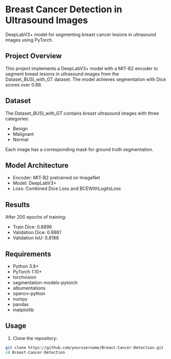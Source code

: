 # Breast Cancer Detection in Ultrasound Images

DeepLabV3+ model for segmenting breast cancer lesions in ultrasound images using PyTorch.

## Project Overview

This project implements a DeepLabV3+ model with a MIT-B2 encoder to segment breast lesions in ultrasound images from the Dataset_BUSI_with_GT dataset. The model achieves segmentation with Dice scores over 0.88.

## Dataset

The Dataset_BUSI_with_GT contains breast ultrasound images with three categories:
- Benign
- Malignant
- Normal

Each image has a corresponding mask for ground truth segmentation.

## Model Architecture

- Encoder: MIT-B2 pretrained on ImageNet
- Model: DeepLabV3+
- Loss: Combined Dice Loss and BCEWithLogitsLoss

## Results

After 200 epochs of training:
- Train Dice: 0.8896
- Validation Dice: 0.8861
- Validation IoU: 0.8188

## Requirements

- Python 3.8+
- PyTorch 1.10+
- torchvision
- segmentation-models-pytorch
- albumentations
- opencv-python
- numpy
- pandas
- matplotlib

## Usage

1. Clone the repository:
```bash
git clone https://github.com/yourusername/Breast-Cancer-Detection.git
cd Breast-Cancer-Detection
